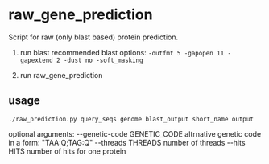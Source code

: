 # raw_gene_prediction

Script for raw (only blast based) protein prediction.
1. run blast
recommended  blast options: `-outfmt 5 -gapopen 11 -gapextend 2
-dust no -soft_masking`

2. run raw_gene_prediction

## usage
`./raw_prediction.py query_seqs genome blast_output short_name output`

optional arguments:
  --genetic-code GENETIC_CODE
                        altrnative genetic code in a form: "TAA:Q;TAG:Q"
  --threads THREADS     number of threads
  --hits HITS           number of hits for one protein

